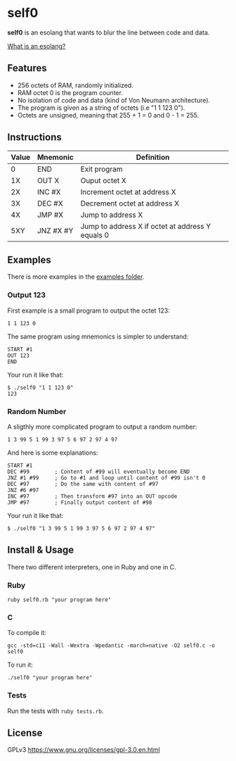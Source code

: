 # self0

**self0** is an esolang that wants to blur the line between code and data.

[What is an esolang?](https://esolangs.org/wiki/Esoteric_programming_language)

## Features

- 256 octets of RAM, randomly initialized.
- RAM octet 0 is the program counter.
- No isolation of code and data (kind of Von Neumann architecture).
- The program is given as a string of octets (i.e "1 1 123 0").
- Octets are unsigned, meaning that 255 + 1 = 0 and 0 - 1 = 255.

## Instructions

|Value |Mnemonic    |Definition                                                |
|:-----|------------|----------------------------------------------------------|
| 0    | END        | Exit program |
| 1X   | OUT X      | Ouput octet X |
| 2X   | INC #X     | Increment octet at address X |
| 3X   | DEC #X     | Decrement octet at address X |
| 4X   | JMP #X     | Jump to address X |
| 5XY  | JNZ #X #Y  | Jump to address X if octet at address Y equals 0 |

## Examples

There is more examples in the [examples folder](examples).

### Output 123

First example is a small program to output the octet 123:

    1 1 123 0

The same program using mnemonics is simpler to understand:

    START #1
    OUT 123
    END

Your run it like that:

    $ ./self0 "1 1 123 0"
    123

### Random Number

A sligthly more complicated program to output a random number:

    1 3 99 5 1 99 3 97 5 6 97 2 97 4 97

And here is some explanations:

    START #1
    DEC #99        ; Content of #99 will eventually become END
    JNZ #1 #99     ; Go to #1 and loop until content of #99 isn't 0
    DEC #97        ; Do the same with content of #97
    JNZ #6 #97
    INC #97        ; Then transform #97 into an OUT opcode
    JMP #97        ; Finally output content of #98

Your run it like that:

    $ ./self0 "1 3 99 5 1 99 3 97 5 6 97 2 97 4 97"

## Install & Usage

There two different interpreters, one in Ruby and one in C.

### Ruby

    ruby self0.rb "your program here"

### C

To compile it:

    gcc -std=c11 -Wall -Wextra -Wpedantic -march=native -O2 self0.c -o self0

To run it:

    ./self0 "your program here"

### Tests

Run the tests with `ruby tests.rb`.

## License

GPLv3 https://www.gnu.org/licenses/gpl-3.0.en.html
